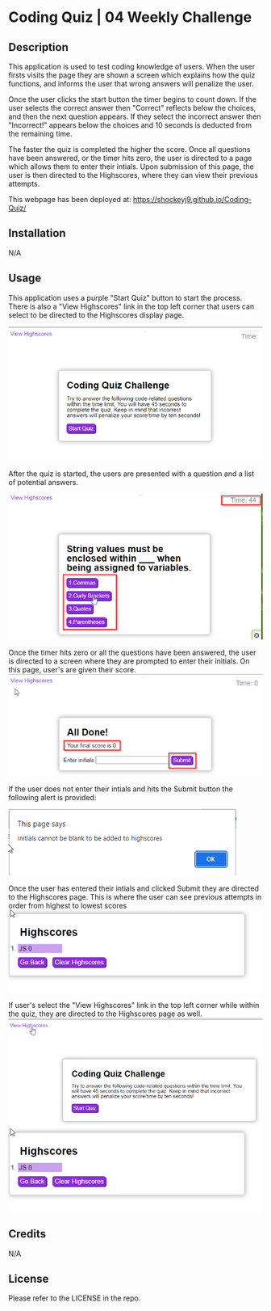 # Coding Quiz | 04 Weekly Challenge

## Description

This application is used to test coding knowledge of users. When the user firsts visits the page they are shown a screen which explains how the quiz functions, and informs the user that wrong answers will penalize the user.

Once the user clicks the start button the timer begins to count down. If the user selects the correct answer then "Correct" reflects below the choices, and then the next question appears. If they select the incorrect answer then "Incorrect!" appears below the choices and 10 seconds is deducted from the remaining time.

The faster the quiz is completed the higher the score. Once all questions have been answered, or the timer hits zero, the user is directed to a page which allows them to enter their intials. Upon submission of this page, the user is then directed to the Highscores, where they can view their previous attempts.

This webpage has been deployed at: https://shockeyj9.github.io/Coding-Quiz/


## Installation

N/A

## Usage

This application uses a purple "Start Quiz" button to start the process. There is also a "View Highscores" link in the top left corner that users can select to be directed to the Highscores display page.

![start-quiz-screen](./assets/images/startUpScreen.png)

After the quiz is started, the users are presented with a question and a list of potential answers.

![questions-example](./assets/images/QuestionExampleScreen.png)

Once the timer hits zero or all the questions have been answered, the user is directed to a screen where they are prompted to enter their initials. On this page, user's are given their score.
![score-page](./assets/images/finalPage.png)

If the user does not enter their intials and hits the Submit button the following alert is provided:

![initials-alert](./assets/images/initialsAlert.png)

Once the user has entered their intials and clicked Submit they are directed to the Highscores page. This is where the user can see previous attempts in order from highest to lowest scores
![highscores-page](./assets/images/Highscores.png)

If user's select the "View Highscores" link in the top left corner while within the quiz, they are directed to the Highscores page as well.
![highscores-link](./assets/images/HighscoresLink.png)
![highscores-page](./assets/images/Highscores.png)


## Credits

N/A

## License

Please refer to the LICENSE in the repo.


